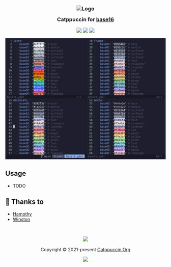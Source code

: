 <h3 align="center">
	<img src="https://raw.githubusercontent.com/catppuccin/catppuccin/main/assets/logos/exports/1544x1544_circle.png" width="100" alt="Logo"/><br/>
	<img src="https://raw.githubusercontent.com/catppuccin/catppuccin/main/assets/misc/transparent.png" height="30" width="0px"/>
	Catppuccin for <a href="https://chriskempson.com/projects/base16/">base16</a>
	<img src="https://raw.githubusercontent.com/catppuccin/catppuccin/main/assets/misc/transparent.png" height="30" width="0px"/>
</h3>

<p align="center">
	<a href="https://github.com/joeyschoblaska/catppuccin-base16/stargazers"><img src="https://img.shields.io/github/stars/joeyschoblaska/catppuccin-base16?colorA=363a4f&colorB=b7bdf8&style=for-the-badge"></a>
	<a href="https://github.com/joeyschoblaska/catppuccin-base16/issues"><img src="https://img.shields.io/github/issues/joeyschoblaska/catppuccin-base16?colorA=363a4f&colorB=f5a97f&style=for-the-badge"></a>
	<a href="https://github.com/joeyschoblaska/catppuccin-base16/contributors"><img src="https://img.shields.io/github/contributors/joeyschoblaska/catppuccin-base16?colorA=363a4f&colorB=a6da95&style=for-the-badge"></a>
</p>

<p align="center">
  <img src="assets/base16.png"/>
</p>

## Usage
* TODO

## 💝 Thanks to

- [Hamothy](https://github.com/sgoudham)
- [Winston](https://github.com/nekowinston)

&nbsp;

<p align="center">
	<img src="https://raw.githubusercontent.com/catppuccin/catppuccin/main/assets/footers/gray0_ctp_on_line.svg?sanitize=true" />
</p>

<p align="center">
	Copyright &copy; 2021-present <a href="https://github.com/catppuccin" target="_blank">Catppuccin Org</a>
</p>

<p align="center">
	<a href="https://github.com/catppuccin/catppuccin/blob/main/LICENSE"><img src="https://img.shields.io/static/v1.svg?style=for-the-badge&label=License&message=MIT&logoColor=d9e0ee&colorA=363a4f&colorB=b7bdf8"/></a>
</p>
